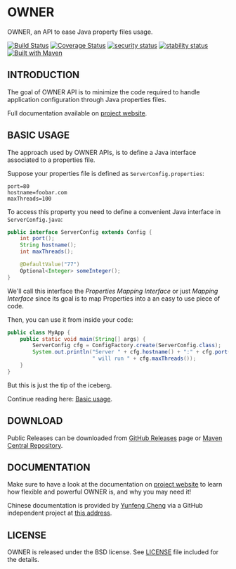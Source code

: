 OWNER
=====

OWNER, an API to ease Java property files usage.

[![Build Status](https://travis-ci.org/lviggiano/owner.png?branch=master)](https://travis-ci.org/lviggiano/owner)
[![Coverage Status](https://coveralls.io/repos/lviggiano/owner/badge.png)](https://coveralls.io/r/lviggiano/owner)
[![security status](https://www.meterian.com/badge/gh/lviggiano/owner/security)](https://www.meterian.com/report/gh/lviggiano/owner)
[![stability status](https://www.meterian.com/badge/gh/lviggiano/owner/stability)](https://www.meterian.com/report/gh/lviggiano/owner)
[![Built with Maven](http://maven.apache.org/images/logos/maven-feather.png)](http://maven.apache.org)


INTRODUCTION
------------

The goal of OWNER API is to minimize the code required to handle
application configuration through Java properties files.

Full documentation available on [project website][website].

BASIC USAGE
-----------

The approach used by OWNER APIs, is to define a Java interface
associated to a properties file.

Suppose your properties file is defined
as `ServerConfig.properties`:

```properties
port=80
hostname=foobar.com
maxThreads=100
```

To access this property you need to define a convenient Java
interface in `ServerConfig.java`:

```java
public interface ServerConfig extends Config {
    int port();
    String hostname();
    int maxThreads();

    @DefaultValue("77")
    Optional<Integer> someInteger();
}
```

We'll call this interface the *Properties Mapping Interface* or
just *Mapping Interface* since its goal is to map Properties into
a an easy to use piece of code.

Then, you can use it from inside your code:

```java
public class MyApp {
    public static void main(String[] args) {
        ServerConfig cfg = ConfigFactory.create(ServerConfig.class);
        System.out.println("Server " + cfg.hostname() + ":" + cfg.port() +
                           " will run " + cfg.maxThreads());
    }
}
```

But this is just the tip of the iceberg.

Continue reading here: [Basic usage](https://matteobaccan.github.io/owner/docs/usage/).

DOWNLOAD
--------

Public Releases can be downloaded from [GitHub Releases](https://github.com/lviggiano/owner/releases) page or
[Maven Central Repository](http://search.maven.org/#search%7Cgav%7C1%7Cg%3A%22org.aeonbits.owner%22%20AND%20a%3A%22owner%22).


DOCUMENTATION
-------------

Make sure to have a look at the documentation on [project website][website]
to learn how flexible and powerful OWNER is, and why you may need it!

Chinese documentation is provided by [Yunfeng Cheng](https://github.com/cyfonly) via a GitHub independent project at
[this address][chinese-docs].

  [website]: https://matteobaccan.github.io/owner
  [chinese-docs]: https://github.com/cyfonly/owner-doc


LICENSE
-------

OWNER is released under the BSD license.
See [LICENSE][] file included for the details.

  [LICENSE]: https://raw.github.com/lviggiano/owner/master/LICENSE
